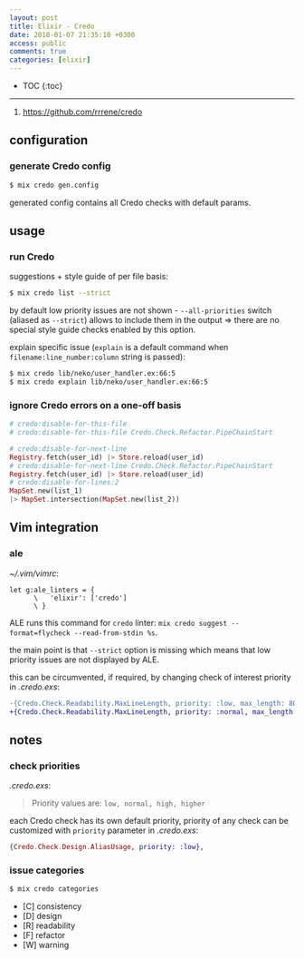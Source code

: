 ```yaml
---
layout: post
title: Elixir - Credo
date: 2018-01-07 21:35:18 +0300
access: public
comments: true
categories: [elixir]
---
```


<!-- more -->

* TOC
{:toc}
<hr>

1. <https://github.com/rrrene/credo>

configuration
-------------

### generate Credo config

```sh
$ mix credo gen.config
```

generated config contains all Credo checks with default params.

usage
-----

### run Credo

suggestions + style guide of per file basis:

```sh
$ mix credo list --strict
```

by default low priority issues are not shown - `--all-priorities`
switch (aliased as `--strict`) allows to include them in the output
=\> there are no special style guide checks enabled by this option.

explain specific issue (`explain` is a default command when
`filename:line_number:column` string is passed):

```sh
$ mix credo lib/neko/user_handler.ex:66:5
$ mix credo explain lib/neko/user_handler.ex:66:5
```

### ignore Credo errors on a one-off basis

```elixir
# credo:disable-for-this-file
# credo:disable-for-this-file Credo.Check.Refactor.PipeChainStart

# credo:disable-for-next-line
Registry.fetch(user_id) |> Store.reload(user_id)
# credo:disable-for-next-line Credo.Check.Refactor.PipeChainStart
Registry.fetch(user_id) |> Store.reload(user_id)
# credo:disable-for-lines:2
MapSet.new(list_1)
|> MapSet.intersection(MapSet.new(list_2))
```

Vim integration
---------------

### ale

_~/.vim/vimrc_:

```vim
let g:ale_linters = {
      \   'elixir': ['credo']
      \ }
```

ALE runs this command for `credo` linter:
`mix credo suggest --format=flycheck --read-from-stdin %s`.

the main point is that `--strict` option is missing which
means that low priority issues are not displayed by ALE.

this can be circumvented, if required, by changing check of
interest priority in _.credo.exs_:

```diff
-{Credo.Check.Readability.MaxLineLength, priority: :low, max_length: 80},
+{Credo.Check.Readability.MaxLineLength, priority: :normal, max_length: 80},
```

notes
-----

### check priorities

_.credo.exs_:

> Priority values are: `low, normal, high, higher`

each Credo check has its own default priority, priority of any
check can be customized with `priority` parameter in _.credo.exs_:

```elixir
{Credo.Check.Design.AliasUsage, priority: :low},
```

### issue categories

```sh
$ mix credo categories
```

- [C] consistency
- [D] design
- [R] readability
- [F] refactor
- [W] warning
